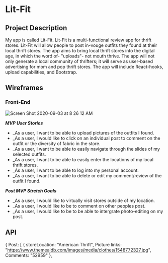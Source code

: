 # Lit-Fit

## Project Description
My app is called Lit-Fit. Lit-Fit is a multi-functional review app for thrift stores. Lit-Fit will allow people to post in-vouge outfits they found at their local thrift stores. The app aims to bring local thrift stores into the digital age, in which the word of- "uploads"- not mouth thrive. The app will not only generate a local community of thrifters; it will serve as user-based advertising for mom and pop thrift stores. The app will include React-hooks, upload capabilities, and Bootstrap. 

## Wireframes

### Front-End
![Screen Shot 2020-09-03 at 8 26 12 AM](https://media.git.generalassemb.ly/user/28284/files/1d588400-edc2-11ea-8c23-0e2522e3cea9)

_**MVP User Stories**_

- \_As a user, I want to be able to upload pictures of the outfits I found. 
- \_As a user, I would like to click on an individual post to comment on the outfit or the diversity of fabric in the store. 
- \_As a user, I want to be able to easily navigate through the slides of  my selected outfits. 
- \_As a user, I want to be able to easily enter the locations of my local thrift stores. 
- \_As a user, I want to be able to log into my personal account. 
- \_As a user, I want to be able to delete or edit my comment/review of the outfit I found. 

_**Post MVP Stretch Goals**_

- \_As a user, I would like to virtually visit stores outside of my location. 
- \_As a user, I would like to be to comment on other peoples post. 
- \_As a user, I would like to be to be able to intergrate photo-editing on my post.



## API

{
Post: [
{
storeLocation: "American Thrift",
Picture links: "https://www.themealdb.com/images/media/clothes/1548772327.jpg",
Comments: "52959"
},

